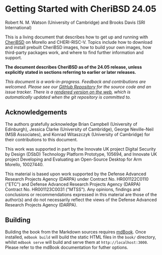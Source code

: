 <!-- ANCHOR: cover -->

# Getting Started with CheriBSD 24.05

Robert N. M. Watson (University of Cambridge)
and
Brooks Davis (SRI International)

This is a living document that describes how to get up and running with
[CheriBSD](https://www.cheribsd.org/) on Morello and CHERI-RISC-V.
Topics include how to download and install prebuilt CheriBSD images, how to
build your own images, how third-party packages work, and where to find
further information and support.

<!--
NOTE: A release version is also in SUMMARY.md.
-->
**The document describes CheriBSD as of the 24.05 release, unless explicitly
stated in sections referring to earlier or later releases.**

*This document is a work-in-progress.  Feedback and contributions are
welcomed.  Please see our [GitHub
Repository](https://github.com/CTSRD-CHERI/cheribsd-getting-started) for the
source code and an issue tracker.
There is a [rendered version on the
web](https://ctsrd-cheri.github.io/cheribsd-getting-started/), which is
automatically updated when the git repository is committed to.*

## Acknowledgements

The authors gratefully acknowledge Brian Campbell (University of Edinburgh),
Jessica Clarke (University of Cambridge),
George Neville-Neil (MSB Associates), and Konrad Witaszczyk (University of
Cambridge) for their contributions to this document.

This work was supported in part by the Innovate UK project Digital
Security by Design (DSbD) Technology Platform Prototype, 105694, and Innovate
UK project Developing and Evaluating an Open-Source Desktop for Arm Morello,
10027440.

This material is based upon work supported by the Defense Advanced
Research Projects Agency (DARPA) under Contract No. HR001122C0110 ("ETC") and
Defense Advanced Research Projects Agency (DARPA) Contract No. HR001123C0031
("MTSS").
Any opinions, findings and conclusions or recommendations expressed in this
material are those of the author(s) and do not necessarily reflect the
views of the Defense Advanced Research Projects Agency (DARPA).

<!-- ANCHOR_END: cover -->

## Building

Building the book from the Markdown sources requires
[mdBook](https://github.com/rust-lang/mdBook). Once installed, `mdbook build`
will build the static HTML files in the `book/` directory, whilst `mdbook
serve` will build and serve them at `http://localhost:3000`. Please refer to
the mdBook documentation for futher options.
